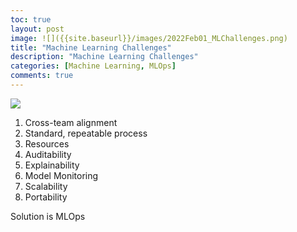 ```yaml
---
toc: true
layout: post
image: ![]({{site.baseurl}}/images/2022Feb01_MLChallenges.png)
title: "Machine Learning Challenges"
description: "Machine Learning Challenges"
categories: [Machine Learning, MLOps]
comments: true
---
```


![]({{site.baseurl}}/images/2022Feb01_MLChallenges.png)

1. Cross-team alignment
2. Standard, repeatable process
3. Resources
4. Auditability
5. Explainability
6. Model Monitoring
7. Scalability
8. Portability

Solution is MLOps








